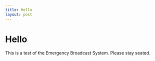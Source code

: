```yaml
---
title: Hello
layout: post
---
```


# Hello

This is a test of the Emergency Broadcast System. Please stay seated.

